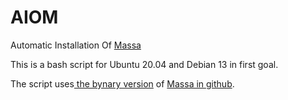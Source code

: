 # AIOM

Automatic Installation Of [Massa](https://massa.net/)

This is a bash script for Ubuntu 20.04 and Debian 13 in first goal.

The script uses[ the bynary version](https://docs.massa.net/en/latest/testnet/install.html) of [Massa in github](https://github.com/massalabs/massa).
